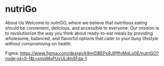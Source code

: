 # nutriGo
About Us Welcome to nutriGO, where we believe that nutritious eating should be convenient, delicious, and accessible to everyone. Our mission is to revolutionize the way you think about ready-to-eat meals by providing wholesome, balanced, and flavorful options that cater to your busy lifestyle without compromising on health.

Figma: https://www.figma.com/design/k9mjDBEPx9JIPffvMqLo0E/nutriGO?node-id=0-1&t=xmqMxPUvULdmSFda-1
